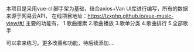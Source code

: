 本项目是采用vue-cli脚手架为基础，结合axios+Van UI库进行编写，所有的数据来源于网易云API，
在线项目地址：https://lzxphp.github.io/vue-music-view/#/
主要的功能有，
1.歌曲搜索
2.歌曲播放
3.歌单分类
4.歌曲排行
5.全部歌手

可以拿来练习。更多改善和功能，待后续添加....
